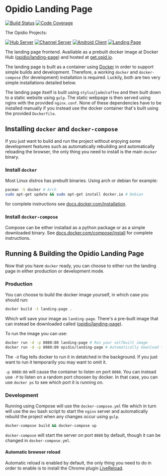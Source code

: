 # Opidio Landing Page
[![Build Status](https://img.shields.io/circleci/project/opidio/landing-page.svg?style=flat-square)](https://circleci.com/gh/opidio/landing-page)
[![Code Coverage](https://img.shields.io/coveralls/opidio/landing-page.svg?style=flat-square)](https://coveralls.io/r/opidio/landing-page)

The Opidio Projects:

[![Hub Server](https://img.shields.io/badge/opidio-hub--server-lightgray.svg?style=flat-square)](https://github.com/opidio/hub-server)
[![Channel Server](https://img.shields.io/badge/opidio-channel--server-lightgray.svg?style=flat-square)](https://github.com/opidio/channel-server)
[![Android Client](https://img.shields.io/badge/opidio-android--client-lightgray.svg?style=flat-square)](https://github.com/opidio/android-client)
[![Landing Page](https://img.shields.io/badge/opidio-landing--page-blue.svg?style=flat-square)](https://github.com/opidio/landing-page)

The landing page frontend. Availiable as a prebuilt docker image at Docker Hub
([opidio/landing-page](https://registry.hub.docker.com/u/opidio/landing-page/))
and hosted at [get.opid.io](http://get.opid.io).

The landing page is built as a container using [Docker](https://www.docker.com/) in order
to support simple builds and development. Therefore, a working `docker` and `docker-compose`
(for development) installation is required. Luckily, both are two very simple installations
detailed below.

The landing page itself is built using `stylus`/`jade`/`coffee` and then built down to a static
website using `gulp`. The static webpage is then served using nginx with the provided `nginx.conf`.
None of these dependencies have to be installed manually if you instead use the docker container
that's built using the provided `Dockerfile`.

## Installing `docker` and `docker-compose`
If you just want to build and run the project without enjoying some development features such
as automatically rebuilding and automatically reloading the browser, the only
thing you need to install is the main `docker` binary.

### Install `docker`
Most Linux distros has prebuilt binaries. Using arch or debian for example:
```bash
pacman -S docker # Arch
sudo apt-get update && sudo apt-get install docker.io # Debian
```
for complete instructions see [docs.docker.com/installation](https://docs.docker.com/installation/).

### Install `docker-compose`
Compose can be either installad as a python package or as a simple downloaded binary. See
[docs.docker.com/compose/install](http://docs.docker.com/compose/install/) for complete instructions.

## Running & Building the Opidio Landing Page
Now that you have `docker` ready, you can choose to either run the landing page in either production
or development mode.

### Production
You can choose to build the docker image yourself, in which case you should run:
```bash
docker build -t landing-page .
```
Which will save your image as `landing-page`. There's a pre-built image that can instead be downloaded
called ([opidio/landing-page](https://registry.hub.docker.com/u/opidio/landing-page/)).

To run the image you can use:
```bash
docker run -d -p 8080:80 landing-page # Run your selfbuilt image
docker run -d -p 8080:80 opidio/landing-page # Automatically download the latest image from Docker Hub before running it
```
The `-d` flag tells docker to run it in detatched in the background. If you just want to run it temporarily you
may want to omit it.

`-p 8080:80` will cause the container to listen on port `8080`. You can instead use `-P` to listen on a random port
choosen by docker. In that case, you can use `docker ps` to see which port it is running on.

### Development
Running using Compose will use the `docker-compose.yml` file which in turn will use the `dev` bash script to start
the `nginx` server and automatically rebuild the project when any changes occur using `gulp`.
```bash
docker-compose build && docker-compose up
```
`docker-compose` will start the server on port `8080` by default, though it can be changed in `docker-compose.yml`.

#### Automatic browser reload
Automatic reload is enabled by default, the only thing you need to do in order to enable is to install the Chrome plugin
[LiveReload](https://chrome.google.com/webstore/detail/livereload/jnihajbhpnppcggbcgedagnkighmdlei).

